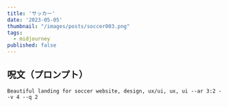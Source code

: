 ```yaml
---
title: 'サッカー'
date: '2023-05-05'
thumbnail: "/images/posts/soccer003.png"
tags:
  - midjourney
published: false
---
```


## 呪文（プロンプト）
```
Beautiful landing for soccer website, design, ux/ui, ux, ui --ar 3:2 --v 4 --q 2
```